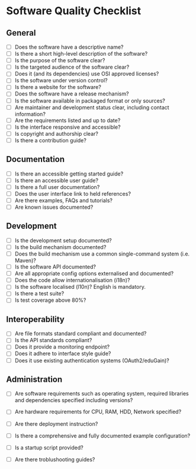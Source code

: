# Software Quality Checklist

## General

- [ ] Does the software have a descriptive name?
- [ ] Is there a short high-level description of the software?
- [ ] Is the purpose of the software clear?
- [ ] Is the targeted audience of the software clear?
- [ ] Does it (and its dependencies) use OSI approved licenses?
- [ ] Is the software under version control?
- [ ] Is there a website for the software?
- [ ] Does the software have a release mechanism?
- [ ] Is the software available in packaged format or only sources?
- [ ] Are maintainer and development status clear, including contact information?
- [ ] Are the requirements listed and up to date?
- [ ] Is the interface responsive and accessible?
- [ ] Is copyright and authorship clear?
- [ ] Is there a contribution guide?

## Documentation

- [ ] Is there an accessible getting started guide?
- [ ] Is there an accessible user guide?
- [ ] Is there a full user documentation?
- [ ] Does the user interface link to held references?
- [ ] Are there examples, FAQs and tutorials?
- [ ] Are known issues documented?

## Development

- [ ] Is the development setup documented?
- [ ] Is the build mechanism documented?
- [ ] Does the build mechanism use a common single-command system (i.e. Maven)?
- [ ] Is the software API documented?
- [ ] Are all appropriate config options externalised and documented?
- [ ] Does the code allow internationalisation (i18n)?
- [ ] Is the software localised (l10n)? English is mandatory.
- [ ] Is there a test suite?
- [ ] Is test coverage above 80%?

## Interoperability

- [ ] Are file formats standard compliant and documented?
- [ ] Is the API standards compliant?
- [ ] Does it provide a monitoring endpoint?
- [ ] Does it adhere to interface style guide?
- [ ] Does it use existing authentication systems (OAuth2/eduGain)?

## Administration

- [ ] Are software requirements such as operating system, required libraries and dependencies specified including versions?
- [ ] Are hardware requirements for CPU, RAM, HDD, Network specified?
- [ ] Are there deployment instruction?
- [ ] Is there a comprehensive and fully documented example configuration?
- [ ] Is a startup script provided?
- [ ] Are there troblushooting guides?


